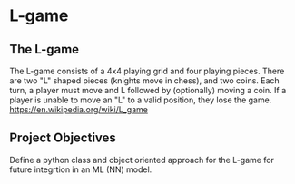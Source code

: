 # L-game

## The L-game
The L-game consists of a 4x4 playing grid and four playing pieces. There are two "L" shaped pieces (knights move in chess), and two coins. Each turn, a player must move and L followed by (optionally) moving a coin. If a player is unable to move an "L" to a valid position, they lose the game. https://en.wikipedia.org/wiki/L_game

## Project Objectives
Define a python class and object oriented approach for the L-game for future integrtion in an ML (NN) model.


